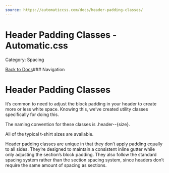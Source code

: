 ```yaml
---
source: https://automaticcss.com/docs/header-padding-classes/
---
```


# Header Padding Classes - Automatic.css

Category: Spacing

[Back to Docs](https://automaticcss.com/docs)### Navigation

# Header Padding Classes

It’s common to need to adjust the block padding in your header to create more or less white space. Knowing this, we’ve created utility classes specifically for doing this.

The naming convention for these classes is .header--{size}.

All of the typical t-shirt sizes are available.

Header padding classes are unique in that they don’t apply padding equally to all sides. They’re designed to maintain a consistent inline gutter while only adjusting the section’s block padding. They also follow the standard spacing system rather than the section spacing system, since headers don’t require the same amount of spacing as sections.

